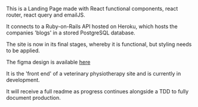 This is a Landing Page made with React functional components, react router, react query and emailJS.

It connects to a Ruby-on-Rails API hosted on Heroku, which hosts the companies 'blogs' in a stored PostgreSQL database.

The site is now in its final stages, whereby it is functional, but styling needs to be applied.

The figma design is available <a href="https://www.figma.com/file/kdbXeIOHiAobvLZsQX4hB9/MVP---Maddie-Veterinary-Physiotherapy?node-id=0%3A1&t=T0LsNwlW0B7L70nf-1">here</a>

It is the 'front end' of a veterinary physiotherapy site and is currently in development.

It will receive a full readme as progress continues alongside a TDD to fully document production.

